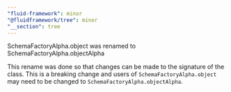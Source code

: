 ```yaml
---
"fluid-framework": minor
"@fluidframework/tree": minor
"__section": tree
---
```

SchemaFactoryAlpha.object was renamed to SchemaFactoryAlpha.objectAlpha

This rename was done so that changes can be made to the signature of the class. This is a breaking change and users of `SchemaFactoryAlpha.object` may need to be changed to `SchemaFactoryAlpha.objectAlpha`.
